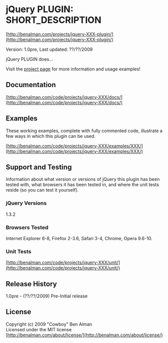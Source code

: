 # jQuery PLUGIN: SHORT_DESCRIPTION #
[http://benalman.com/projects/jquery-XXX-plugin/](http://benalman.com/projects/jquery-XXX-plugin/)

Version: 1.0pre, Last updated: ??/??/2009

jQuery PLUGIN does...

Visit the [project page](http://benalman.com/projects/jquery-XXX-plugin/) for more information and usage examples!


## Documentation ##
[http://benalman.com/code/projects/jquery-XXX/docs/](http://benalman.com/code/projects/jquery-XXX/docs/)


## Examples ##
These working examples, complete with fully commented code, illustrate a few
ways in which this plugin can be used.

[http://benalman.com/code/projects/jquery-XXX/examples/XXX/](http://benalman.com/code/projects/jquery-XXX/examples/XXX/)  

## Support and Testing ##
Information about what version or versions of jQuery this plugin has been
tested with, what browsers it has been tested in, and where the unit tests
reside (so you can test it yourself).

### jQuery Versions ###
1.3.2

### Browsers Tested ###
Internet Explorer 6-8, Firefox 2-3.6, Safari 3-4, Chrome, Opera 9.6-10.

### Unit Tests ###
[http://benalman.com/code/projects/jquery-XXX/unit/](http://benalman.com/code/projects/jquery-XXX/unit/)


## Release History ##

1.0pre   - (??/??/2009) Pre-Initial release


## License ##
Copyright (c) 2009 "Cowboy" Ben Alman  
Licensed under the MIT license  
[http://benalman.com/about/license/](http://benalman.com/about/license/)
